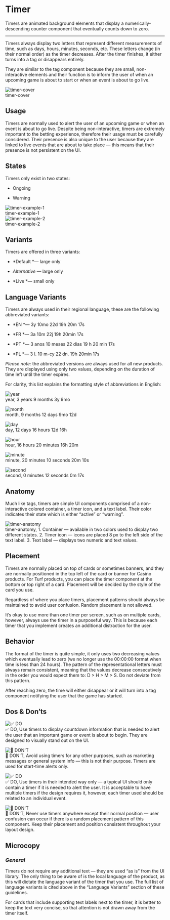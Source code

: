 
# Timer

Timers are animated background elements that display a numerically-descending counter component that eventually counts down to zero. 

---

Timers always display two letters that represent different measurements of time, such as days, hours, minutes, seconds, etc. These letters change (in their normal order) as the timer decreases. After the timer finishes, it either turns into a tag or disappears entirely.

They are similar to the tag component because they are small, non-interactive elements and their function is to inform the user of when an upcoming game is about to start or when an event is about to go live.

  
![timer-cover](https://studio-assets.supernova.io/design-systems/27883/74a5575c-08aa-4ae6-8007-ff6695f79e99.png)  
timer-cover  


## Usage

Timers are normally used to alert the user of an upcoming game or when an event is about to go live. Despite being non-interactive, timers are extremely important to the betting experience, therefore their usage must be carefully considered. Their presence is also unique to the user because they are linked to live events that are about to take place — this means that their presence is not persistent on the UI.

## States

Timers only exist in two states:

- Ongoing

- Warning

  
![timer-example-1](https://studio-assets.supernova.io/design-systems/27883/f0d61dea-514c-4f5d-928e-3db47e0d6f3f.png)  
timer-example-1  
![timer-example-2](https://studio-assets.supernova.io/design-systems/27883/bf6bda1b-1cc2-49e7-b825-b3c676c77829.png)  
timer-example-2  


## Variants

Timers are offered in three variants:

- *Default *— large only

- *Alternative* — large only

- *Live *— small only

## Language Variants

Timers are always used in their regional language, these are the following abbreviated variants:

- *EN *— 3y 10mo 22d 19h 20m 17s

- *FR *— 3a 10m 22j 19h 20min 17s

- *PT *— 3 anos 10 meses 22 dias 19 h 20 min 17s

- *PL *— 3 l. 10 m-cy 22 dn. 19h 20min 17s

*Please note:* the abbreviated versions are always used for all new products. They are displayed using only two values, depending on the duration of time left until the timer expires.

For clarity, this list explains the formatting style of abbreviations in English:

  
![year](https://studio-assets.supernova.io/design-systems/27883/cdf86f75-9c32-41db-b682-c1a5541be3c0.png)  
year, 3 years 9 months
3y 9mo  
  
![month](https://studio-assets.supernova.io/design-systems/27883/edae32c9-6400-49cf-b2c1-d1a553d27ea8.png)  
month, 9 months 12 days
9mo 12d  
  
![day](https://studio-assets.supernova.io/design-systems/27883/22a3f11f-af41-4944-9728-526a99b9d211.png)  
day, 12 days 16 hours
12d 16h  
  
![hour](https://studio-assets.supernova.io/design-systems/27883/a421b511-dff8-46d5-961e-f28915265747.png)  
hour, 16 hours 20 minutes
16h 20m  
  
![minute](https://studio-assets.supernova.io/design-systems/27883/58bda4ac-f394-4782-bad8-7665f29604ac.png)  
minute, 20 minutes 10 seconds
20m 10s  
  
![second](https://studio-assets.supernova.io/design-systems/27883/399c83c2-62f9-4edc-b976-ea28f365e978.png)  
second, 0 minutes 12 seconds
0m 17s  
  


## Anatomy

Much like tags, timers are simple UI components comprised of a non-interactive colored container, a timer icon, and a text label. Their color indicates their state which is either “active” or “warning”.

  
![timer-anatomy](https://studio-assets.supernova.io/design-systems/27883/d9bc866b-2f70-4ee3-90bb-f01023ea92f5.png)  
timer-anatomy, 1. Container — available in two colors used to display two different states.
2. Timer icon — icons are placed 8 px to the left side of the text label.
3. Text label — displays two numeric and text values.  
  


## Placement

Timers are normally placed on top of cards or sometimes banners, and they are normally positioned in the top left of the card or banner for Casino products. For Turf products, you can place the timer component at the bottom or top right of a card. Placement will be decided by the style of the card you use.

Regardless of where you place timers, placement patterns should always be maintained to avoid user confusion. Random placement is not allowed.

It’s okay to use more than one timer per screen, such as on multiple cards, however, always use the timer in a purposeful way. This is because each timer that you implement creates an additional distraction for the user.

## Behavior

The format of the timer is quite simple, it only uses two decreasing values which eventually lead to zero (we no longer use the 00:00:00 format when time is less than 24 hours). The pattern of the representational letters must always remain consistent, meaning that the values decrease consecutively in the order you would expect them to: D > H > M > S. Do not deviate from this pattern.

After reaching zero, the time will either disappear or it will turn into a tag component notifying the user that the game has started.

## Dos & Don’ts

  
![✅ DO](https://studio-assets.supernova.io/design-systems/27883/fe48b337-ad45-4b28-bc1f-2fe06981aaf0.png)  
✅ DO, Use timers to display countdown information that is needed to alert the user that an important game or event is about to begin. They are designed to visually stand out on the UI.  
  
![🚫 DON'T](https://studio-assets.supernova.io/design-systems/27883/cec2f702-af07-42ea-bc54-963fb71eb0b6.png)  
🚫 DON'T, Avoid using timers for any other purposes, such as marketing messages or general system info — this is not their purpose. Timers are used for start-time alerts only.  
  
![✅ DO](https://studio-assets.supernova.io/design-systems/27883/0e55879d-05da-465f-81fe-61abc841f5e8.png)  
✅ DO, Use timers in their intended way only — a typical UI should only contain a timer if it is needed to alert the user. It is acceptable to have multiple timers if the design requires it, however, each timer used should be related to an individual event.  
  
![🚫 DON'T](https://studio-assets.supernova.io/design-systems/27883/15626582-f714-4081-b4ef-b3be5b0d7053.png)  
🚫 DON'T, Never use timers anywhere except their normal position — user confusion can occur if there is a random placement pattern of this component. Keep their placement and position consistent throughout your layout design.  
  


## Microcopy

### *General*

Timers do not require any additional text — they are used “as is” from the UI library. The only thing to be aware of is the local language of the product, as this will dictate the language variant of the timer that you use. The full list of language variants is cited above in the “Language Variants” section of these guidelines.

For cards that include supporting text labels next to the timer, it is better to keep the text very concise, so that attention is not drawn away from the timer itself.